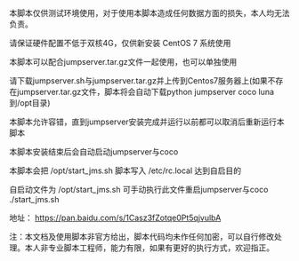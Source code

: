 本脚本仅供测试环境使用，对于使用本脚本造成任何数据方面的损失，本人均无法负责。

请保证硬件配置不低于双核4G，仅供新安装 CentOS 7 系统使用

本脚本可以配合jumpserver.tar.gz文件一起使用，也可以单独使用

请下载jumpserver.sh与jumpserver.tar.gz并上传到Centos7服务器上(如果不存在jumpserver.tar.gz文件，脚本将会自动下载python jumpserver coco luna到/opt目录)

本脚本允许容错，直到jumpserver安装完成并运行以前都可以取消后重新运行本脚本

本脚本安装结束后会自动启动jumpserver与coco

本脚本会把 /opt/start_jms.sh 脚本写入 /etc/rc.local 达到自启目的

自启动文件为 /opt/start_jms.sh   可手动执行此文件重启jumpserver与coco   ./start_jms.sh


地址：
https://pan.baidu.com/s/1Casz3fZotqe0Pt5qjvulbA

注：本文档及使用脚本非官方给出，脚本代码均未作任何加密，可以自行修改处理。本人非专业脚本工程师，能力有限，如果有更好的执行方式，欢迎指正。
